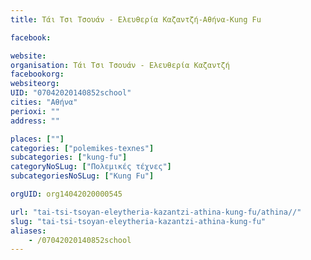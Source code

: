 ```yaml
---
title: Τάι Τσι Τσουάν - Ελευθερία Καζαντζή-Αθήνα-Kung Fu

facebook:

website:
organisation: Τάι Τσι Τσουάν - Ελευθερία Καζαντζή
facebookorg:
websiteorg:
UID: "07042020140852school"
cities: "Αθήνα"
perioxi: ""
address: ""

places: [""]
categories: ["polemikes-texnes"]
subcategories: ["kung-fu"]
categoryNoSLug: ["Πολεμικές τέχνες"]
subcategoriesNoSLug: ["Kung Fu"]

orgUID: org14042020000545

url: "tai-tsi-tsoyan-eleytheria-kazantzi-athina-kung-fu/athina//"
slug: "tai-tsi-tsoyan-eleytheria-kazantzi-athina-kung-fu"
aliases:
    - /07042020140852school
---
```





